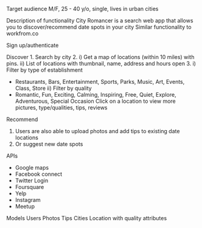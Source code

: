 
Target audience
M/F,  25 - 40 y/o, single, lives in urban cities

Description of functionality
City Romancer is a search web app that allows you to discover/recommend date spots in your city
Similar functionality to workfrom.co

Sign up/authenticate

Discover
1.
Search by city
2.
i) Get a map of locations (within 10 miles) with pins.
ii) List of locations with thumbnail, name, address and hours open
3.
i) Filter by type of establishment
   - Restaurants, Bars, Entertainment, Sports, Parks, Music, Art, Events, Class, Store
ii) Filter by quality
   - Romantic, Fun, Exciting, Calming, Inspiring, Free, Quiet, Explore, Adventurous, Special Occasion
Click on a location to view more pictures, type/qualities, tips, reviews

Recommend
1. Users are also able to upload photos and add tips to existing date locations
2. Or suggest new date spots

APIs
- Google maps
- Facebook connect
- Twitter Login
- Foursquare
- Yelp
- Instagram
- Meetup

Models
Users
Photos
Tips
Cities
Location with quality attributes